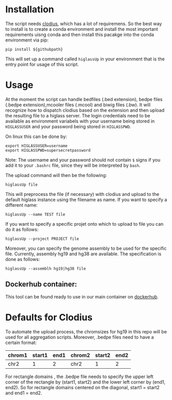 # Installation


The script needs [clodius](https://github.com/higlass/clodius), which has a lot of requiremens. So the best way to install is to create a conda environment and install the most important requirements uisng conda and then install this pacakge into the conda environment via pip:

```pip install ${githubpath}```

This will set up a command called ```higlassUp``` in your environment that is the entry point for usage of this script.

# Usage

At the moment the script can handle bedfiles (.bed extension), bedpe files (.bedpe extension),mcooler files (.mcool) and biwig files (.bw). It will recognize how to dispatch clodius based on the extension and then upload the resulting file to a higlass server. The login credentials need to be available as environment variabels with your username being stored in `HIGLASSUSER` and your password being stored in `HIGLASSPWD`.

On linux this can be done by:
```
export HIGLASSUSER=username
export HIGLASSPWD=supersecretpassword
```
Note: The username and your password should not contain `$` signs if you add it to your `.bashrc` file, since they will be interpreted by `bash`.

The upload command will then be the following:

```higlassUp file```

This will preprocess the file (if necessary) with clodius and upload to the default higlass instance using the filename as name. If you want to specify a different name:

```higlassUp --name TEST file```

If you want to specify a specific projet onto which to upload to file you can do it as follows:

```higlassUp --project PROJECT file```

Moreover, you can specify the genome assembly to be used for the specific file. Currently, assembly hg19 and hg38 are available. The specification is done as follows:

```higlassUp --assemblh hg19|hg38 file```

## Dockerhub container:
This tool can be found ready to use in our main container on [dockerhub](https://hub.docker.com/repository/docker/gerlichlab/scshic_docker).

# Defaults for Clodius

To automate the upload process, the chromsizes for hg19 in this repo will be used for all aggregation scripts. Moreover, .bedpe files need to have a certain format:

| chrom1  | start1 | end1 | chrom2 | start2 | end2 |
| ------------- | ------------- | ------------- | ------------- | ------------- | ------------- |
| chr2  | 1  | 2  | chr2  | 1  | 2  |

For rectangle domains , the .bedpe file needs to specify the upper left corner of the rectangle by (start1, start2) and the lower left corner by (end1, end2). So for rectangle domains centered on the diagonal, start1 = start2 and end1 = end2.

